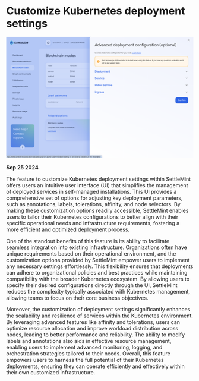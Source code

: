 # Customize Kubernetes deployment settings

![Changelog Image](../../static/img/releases/customize-kubernetes-deployment-settings.png)

**Sep 25 2024**

The feature to customize Kubernetes deployment settings within SettleMint offers users an intuitive user interface (UI) that simplifies the management of deployed services in self-managed installations. This UI provides a comprehensive set of options for adjusting key deployment parameters, such as annotations, labels, tolerations, affinity, and node selectors. By making these customization options readily accessible, SettleMint enables users to tailor their Kubernetes configurations to better align with their specific operational needs and infrastructure requirements, fostering a more efficient and optimized deployment process.

One of the standout benefits of this feature is its ability to facilitate seamless integration into existing infrastructure. Organizations often have unique requirements based on their operational environment, and the customization options provided by SettleMint empower users to implement any necessary settings effortlessly. This flexibility ensures that deployments can adhere to organizational policies and best practices while maintaining compatibility with the broader Kubernetes ecosystem. By allowing users to specify their desired configurations directly through the UI, SettleMint reduces the complexity typically associated with Kubernetes management, allowing teams to focus on their core business objectives.

Moreover, the customization of deployment settings significantly enhances the scalability and resilience of services within the Kubernetes environment. By leveraging advanced features like affinity and tolerations, users can optimize resource allocation and improve workload distribution across nodes, leading to better performance and reliability. The ability to modify labels and annotations also aids in effective resource management, enabling users to implement advanced monitoring, logging, and orchestration strategies tailored to their needs. Overall, this feature empowers users to harness the full potential of their Kubernetes deployments, ensuring they can operate efficiently and effectively within their own customized infrastructure.
